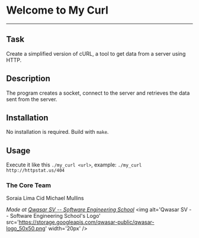 # Welcome to My Curl
***

## Task
Create a simplified version of cURL, a tool to get data from a server using HTTP.

## Description
The program creates a socket, connect to the server and retrieves the data sent from the server.

## Installation
No installation is required.
Build with `make`.

## Usage
Execute it like this `./my_curl <url>`, example: `./my_curl http://httpstat.us/404`

### The Core Team

Soraia Lima Cid
Michael Mullins

<span><i>Made at <a href='https://qwasar.io'>Qwasar SV -- Software Engineering School</a></i></span>
<span><img alt='Qwasar SV -- Software Engineering School's Logo' src='https://storage.googleapis.com/qwasar-public/qwasar-logo_50x50.png' width='20px' /></span>
